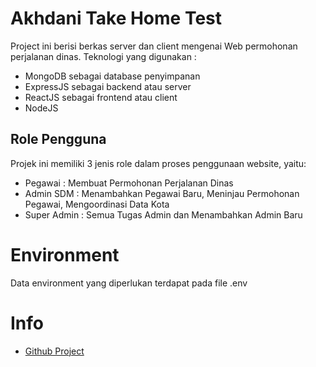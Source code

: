 # Akhdani Take Home Test

Project ini berisi berkas server dan client mengenai Web permohonan perjalanan dinas. Teknologi yang digunakan :

- MongoDB sebagai database penyimpanan
- ExpressJS sebagai backend atau server
- ReactJS sebagai frontend atau client
- NodeJS

## Role Pengguna

Projek ini memiliki 3 jenis role dalam proses penggunaan website, yaitu:

- Pegawai : Membuat Permohonan Perjalanan Dinas
- Admin SDM : Menambahkan Pegawai Baru, Meninjau Permohonan Pegawai, Mengoordinasi Data Kota
- Super Admin : Semua Tugas Admin dan Menambahkan Admin Baru

# Environment

Data environment yang diperlukan terdapat pada file .env

# Info

- [Github Project](https://github.com/Z4nR/Akhdani-Test)
